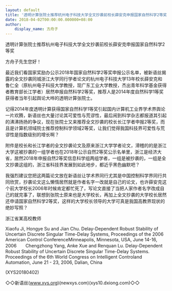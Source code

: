 ```yaml
---
layout: default
title: '透明计算张院士推荐杭州电子科技大学全文抄袭前校长薛安克申报国家自然科学2等奖'
date: 2018-04-02T00:00:00.000000+08:00
author:
    display_name: 方舟子
---
```


透明计算张院士推荐杭州电子科技大学全文抄袭前校长薛安克申报国家自然科学2等奖

方舟子先生您好！

最近我们看国家奖励办公示2018年国家自然科学2等奖申报公示名单，被新语丝揭露的全文抄袭同城浙江大学同行学者论文的杭州电子科技大学13年校长薛安克和鲁仁全（原杭州电子科技大学教授，现广东工业大学教授，杰出青年科学基金获得者教育部长江学者）居然申报自然科学2等奖，推荐人是2014年度自然科学1等奖获得者当年引起舆论大哗的透明计算张院士。

记得2014年度透明计算获得国家自然科学1等奖引起国内计算机工业界学术界舆论一片欢腾，新语丝也大量讨论其可爱性与荒谬性，最后闹到科学杂志都报道其引起的沸沸扬扬的争议，现在张院士又来推荐全文抄袭的校长长江学者申报2等奖，而且是计算机领域院士推荐控制科学领域2等奖，让我们觉得我国科技界可爱性与荒谬性是指数级别的增长啊？

附件是校长和长江学者的全文抄袭论文及原来浙江大学学者论文，滑稽的的是浙江大学这被抄袭的一组学者也在2018年公示自然2等奖公示名单里，浙江是经济大省，居然2018年申报自然2等奖信息科学组两组学者，一组是被抄袭的，一组是全文抄袭这组的，浙江省科技界发展到如此地步，都近乎黑色幽默吧？

我强烈建议您把这两篇论文放在新语丝让学术界同行尤其是中国控制科学界同行共同欣赏，抄袭论文这么懒惰居然就是作者名字一改就是自己的论文，也许薛安克这个前大学校长2006年时候肯定都忙死了，写论文直接了当把人家作者名字改成自己的就完事了，联想到张院士原来也是大学校长，再加上全文抄袭的大学校长居然还申请国家自然科学2等奖，这样的大学校长领导的大学可真是我国高教界现状的绝妙写照？

浙江省某高校教师

Xiaofu Ji, Hongye Su and Jian Chu. Delay-Dependent Robust Stability of Uncertain Discrete Singular Time-Delay Systems, Proceedings of the 2006 American Control ConferenceMinneapolis, Minnesota, USA, June 14-16, 2006　　Chengzhong Yang, Anke Xue and Renquan Lu. Delay-Dependent Robust Stability of Uncertain Discrete Singular Time-Delay Systems. Proceedings of the 6th World Congress on Intelligent Controland Automation, June 21 - 23, 2006, Dalian, China

(XYS20180402)

◇◇新语丝(www.xys.org)(newxys.com)(xys10.dxiong.com)◇◇

